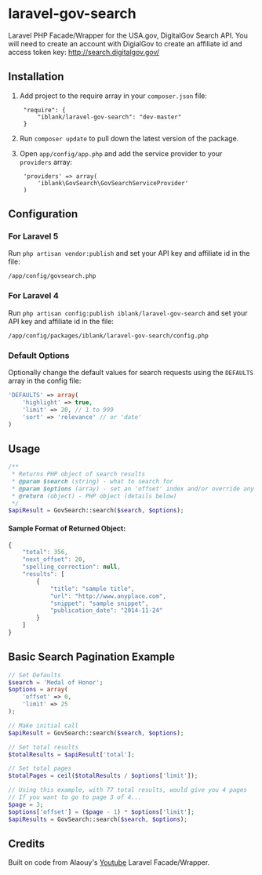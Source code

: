 # laravel-gov-search
Laravel PHP Facade/Wrapper for the USA.gov, DigitalGov Search API. You will need to create an account with DigialGov to create an affiliate id and access token key: http://search.digitalgov.gov/

## Installation
1. Add project to the require array in your `composer.json` file:

        "require": {
            "iblank/laravel-gov-search": "dev-master"
        }
2. Run `composer update` to pull down the latest version of the package.
3. Open `app/config/app.php` and add the service provider to your `providers` array:

        'providers' => array(
            'iblank\GovSearch\GovSearchServiceProvider'
        )

## Configuration
### For Laravel 5
Run `php artisan vendor:publish` and set your API key and affiliate id in the file:
```
/app/config/govsearch.php
```
### For Laravel 4
Run `php artisan config:publish iblank/laravel-gov-search` and set your API key and affiliate id in the file:
```
/app/config/packages/iblank/laravel-gov-search/config.php
```
### Default Options
Optionally change the default values for search requests using the `DEFAULTS` array in the config file:
```php
'DEFAULTS' => array(
    'highlight' => true,
    'limit' => 20, // 1 to 999
    'sort' => 'relevance' // or 'date'
)
```

## Usage
```php
/**
 * Returns PHP object of search results
 * @param $search (string) - what to search for
 * @param $options (array) - set an 'offset' index and/or override any of the defaults set in the config file
 * @return (object) - PHP object (details below)
 */
$apiResult = GovSearch::search($search, $options);
```
#### Sample Format of Returned Object:
```javascript
{
    "total": 356,
    "next_offset": 20,
    "spelling_correction": null,
    "results": [
        {
            "title": "sample title",
            "url": "http://www.anyplace.com",
            "snippet": "sample snippet",
            "publication_date": "2014-11-24"
        }
    ]
}
```

## Basic Search Pagination Example
```php
// Set Defaults
$search = 'Medal of Honor';
$options = array(
    'offset' => 0,
    'limit' => 25
);

// Make initial call
$apiResult = GovSearch::search($search, $options);

// Set total results
$totalResults = $apiResult['total'];

// Set total pages
$totalPages = ceil($totalResults / $options['limit']);

// Using this example, with 77 total results, would give you 4 pages
// If you want to go to page 3 of 4...
$page = 3;
$options['offset'] = ($page - 1) * $options['limit'];
$apiResults = GovSearch::search($search, $options);
```

## Credits
Built on code from Alaouy's [Youtube](https://github.com/alaouy/Youtube) Laravel Facade/Wrapper.
